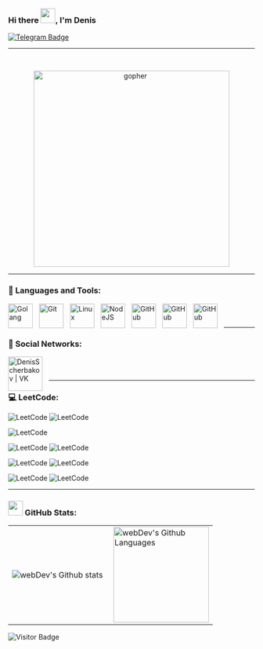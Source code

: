 ### Hi there <img src="https://media.tenor.com/hD56X-Q5AzMAAAAi/gopher-shaking.gif" width="30px">, I'm Denis
[![Telegram Badge](https://img.shields.io/badge/-Write_me-blue?style=flat&logo=Telegram&logoColor=white)](https://t.me/aaapchiiiii)

---
<br />
<p align="center">
 <img width="400" src="https://media.tenor.com/TCMWkxIkF9IAAAAi/dancing-gopher.gif" alt="gopher"/>
</p>

---
### 🧰 Languages and Tools:

<img align="left" alt="Golang" width="50px" style="padding-right:10px;" src="https://cdn.jsdelivr.net/gh/devicons/devicon/icons/go/go-original.svg" />
<img align="left" alt="Git" width="50px" style="padding-right:10px;" src="https://cdn.jsdelivr.net/gh/devicons/devicon/icons/git/git-original.svg" />
<img align="left" alt="Linux" width="50px" style="padding-right:10px;" src="https://cdn.jsdelivr.net/gh/devicons/devicon/icons/linux/linux-original.svg" />
<img align="left" alt="NodeJS" width="50px" style="padding-right:10px;" src="https://cdn.jsdelivr.net/gh/devicons/devicon/icons/nodejs/nodejs-original.svg" />
<img align="left" alt="GitHub" width="50px" style="padding-right:10px;" src="https://cdn.jsdelivr.net/gh/devicons/devicon/icons/github/github-original.svg" />
<img align="left" alt="GitHub" width="50px" style="padding-right:10px;" src="https://cdn.jsdelivr.net/gh/devicons/devicon/icons/docker/docker-original-wordmark.svg" />
<img align="left" alt="GitHub" width="50px" style="padding-right:10px;" src="https://cdn.jsdelivr.net/gh/devicons/devicon/icons/postgresql/postgresql-original-wordmark.svg" />

<br />
<br />

---
### 💬 Social Networks:

[<img align="left" alt="DenisScherbakov | VK" width="70px" style="padding-right:10px;" src="https://media.giphy.com/media/4fGNh8cEOdGWa2hA4z/giphy.gif" />][vk]
<br />
<br />

---
### 💻 LeetCode:

![LeetCode](https://badges.peiyuan.ch/leetcode/slipneff/name)
![LeetCode](https://badges.peiyuan.ch/leetcode/slipneff/ranking)

![LeetCode](https://badges.peiyuan.ch/leetcode/slipneff/submission?accepted=false&difficulty=all)

![LeetCode](https://badges.peiyuan.ch/leetcode/slipneff/submission?accepted=true&difficulty=easy)
![LeetCode](https://badges.peiyuan.ch/leetcode/slipneff/rate?difficulty=easy)

![LeetCode](https://badges.peiyuan.ch/leetcode/slipneff/submission?accepted=true&difficulty=medium)
![LeetCode](https://badges.peiyuan.ch/leetcode/slipneff/rate?difficulty=medium)

![LeetCode](https://badges.peiyuan.ch/leetcode/slipneff/submission?accepted=true&difficulty=hard)
![LeetCode](https://badges.peiyuan.ch/leetcode/slipneff/rate?difficulty=hard)

[vk]: https://vk.com/all.aadenis
[TG]: https://t.me/aaapchiiiii

---

###  <img src="https://media.giphy.com/media/cj87CxfRtrUifF3Ryk/giphy.gif" width="30px"> GitHub Stats:

<table>
  <tr>
    <td>
      <img align="left" src="http://github-readme-streak-stats.herokuapp.com?user=Slipneff&theme=dark&background=000000" alt="webDev's Github stats" />
    </td>
    <td>
      <img height="195px" align="right" alt="webDev's Github Languages" src="https://github-readme-stats-sigma-five.vercel.app/api/top-langs/?username=Slipneff&layout=compact&theme=vision-friendly-dark" />
    </td>
  </tr>
</table>

![Visitor Badge](https://visitor-badge.laobi.icu/badge?page_id=slipneff)
